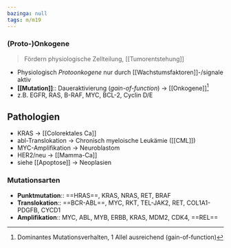 ```yaml
---
bazinga: null
tags: m/m19
---
```

### (Proto-)Onkogene
> Fördern physiologische Zellteilung, [[Tumorentstehung]]
-   Physiologisch *Protoonkogene* nur durch [[Wachstumsfaktoren]]-/signale aktiv
-   **[[Mutation]]**:: Daueraktivierung (*gain-of-function*) → [[Onkogene]][^1]
-   z.B. EGFR, RAS, B-RAF, MYC, BCL-2, Cyclin D/E

## Pathologien
- KRAS → [[Colorektales Ca]]
- abl-Translokation → Chronisch myeloische Leukämie ([[CML]])
- MYC-Amplifikation → Neuroblastom
- HER2/neu → [[Mamma-Ca]]
- siehe [[Apoptose]] → Neoplasien

### Mutationsarten
- **Punktmutation**:: ==HRAS==, KRAS, NRAS, RET, BRAF
- **Translokation**:: ==BCR-ABL==, MYC, RKT, TEL-JAK2, RET, COL1A1-PDGFB, CYCD1
- **Amplifikation**:: MYC, ABL, MYB, ERBB, KRAS, MDM2, CDK4, ==REL==

[^1]: Dominantes Mutationsverhalten, 1 Allel ausreichend (gain-of-function)